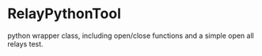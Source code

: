 # RelayPythonTool
python wrapper class, including open/close functions and a simple open all relays test.
